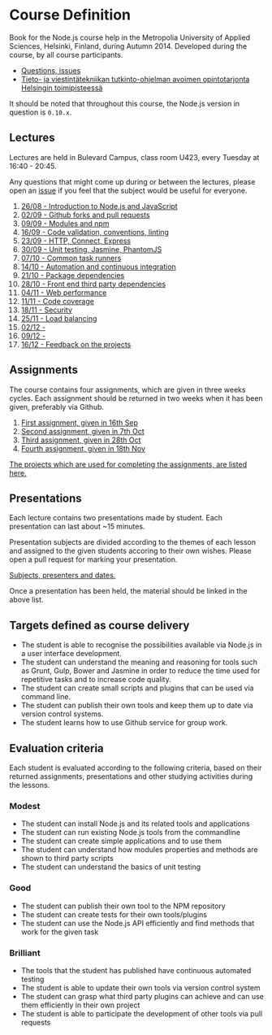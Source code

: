 # Course Definition

Book for the Node.js course help in the Metropolia University of Applied Sciences, Helsinki, Finland, during Autumn 2014. 
Developed during the course, by all course participants.

* [Questions, issues][issue]
* [Tieto- ja viestintätekniikan tutkinto-ohjelman avoimen opintotarjonta Helsingin toimipisteessä](http://www.metropolia.fi/koulutusohjelmat/tieto-ja-viestintateknologia/avoin-amk/tietotekniikka-helsinki/)

It should be noted that throughout this course, the Node.js version in question is `0.10.x`.

## Lectures

Lectures are held in Bulevard Campus, class room U423, every Tuesday at 16:40 - 20:45.

Any questions that might come up during or between the lectures, please open an [issue][] if you feel
that the subject would be useful for everyone.

1. [26/08 - Introduction to Node.js and JavaScript](lectures/2014-08-26.md)
2. [02/09 - Github forks and pull requests](lectures/2014-09-02.md)
3. [09/09 - Modules and npm](lectures/2014-09-09.md)
4. [16/09 - Code validation, conventions, linting](lectures/2014-09-16.md)
5. [23/09 - HTTP, Connect, Express](lectures/2014-09-23.md)
6. [30/09 - Unit testing, Jasmine, PhantomJS](lectures/2014-09-30.md)
7. [07/10 - Common task runners](lectures/2014-10-07.md)
8. [14/10 - Automation and continuous integration](lectures/2014-10-14.md)
9. [21/10 - Package dependencies](lectures/2014-10-21.md)
10. [28/10 - Front end third party dependencies](lectures/2014-10-28.md)
11. [04/11 - Web performance](lectures/2014-11-04.md)
12. [11/11 - Code coverage](lectures/2014-11-11.md)
13. [18/11 - Security](lectures/2014-11-18.md)
14. [25/11 - Load balancing](lectures/2014-11-25.md)
15. [02/12 - ](lectures/2014-12-02.md)
16. [09/12 - ](lectures/2014-12-09.md)
17. [16/12 - Feedback on the projects](lectures/2014-12-16.md)

## Assignments

The course contains four assignments, which are given in three weeks cycles. 
Each assignment should be returned in two weeks when it has been given, preferably via Github.

1. [First assignment, given in 16th Sep](assignments/2014-09-16.md)
2. [Second assignment, given in 7th Oct](assignments/2014-10-07.md)
3. [Third assignment, given in 28th Oct](assignments/2014-10-28.md)
4. [Fourth assignment, given in 18th Nov](assignments/2014-11-18.md)

[The projects which are used for completing the assignments, are listed here.](assignments/assignment-projects.md)

## Presentations

Each lecture contains two presentations made by student. Each presentation can last about ~15 minutes.

Presentation subjects are divided according to the themes of each lesson and assigned to the given
students accoring to their own wishes. Please open a pull request for marking your presentation.

[Subjects, presenters and dates.](presentations.md)

Once a presentation has been held, the material should be linked in the above list.

## Targets defined as course delivery

* The student is able to recognise the possibilities available via Node.js in a user interface development.
* The student can understand the meaning and reasoning for tools such as Grunt, 
  Gulp, Bower and Jasmine in order to reduce the time used for repetitive tasks and to increase code quality.
* The student can create small scripts and plugins that can be used via command line.
* The student can publish their own tools and keep them up to date via version control systems.
* The student learns how to use Github service for group work.

## Evaluation criteria

Each student is evaluated according to the following criteria, based on their returned assignments, presentations
and other studying activities during the lessons.

### Modest

- The student can install Node.js and its related tools and applications
- The student can run existing Node.js tools from the commandline
- The student can create simple applications and to use them
- The student can understand how modules properties and methods are shown to third party scripts
- The student can understand the basics of unit testing

### Good

- The student can publish their own tool to the NPM repository
- The student can create tests for their own tools/plugins
- The student can use the Node.js API efficiently and find methods that work for the given task

### Brilliant

- The tools that the student has published have continuous automated testing
- The student is able to update their own tools via version control system
- The student can grasp what third party plugins can achieve and can use them efficiently in their own project
- The student is able to participate the development of other tools via pull requests


[issue]: https://github.com/paazmaya/modern-web-tools-with-node-js-book/issues "Course book issues"